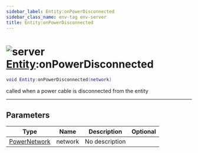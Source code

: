 ```yaml
---
sidebar_label: Entity:onPowerDisconnected
sidebar_class_name: env-tag env-server
title: Entity:onPowerDisconnected
---
```


# <img src='/img/wiki/server.png' alt='server' classname='env-tag' /> [Entity](../entity/README.md):onPowerDisconnected

```lua
void Entity:onPowerDisconnected(network)
```

called when a power cable is disconnected from the entity<br/>

-----------------
## Parameters

| Type   | Name | Description | Optional |
| ------ | ---- | ----------- | -------: |
| [PowerNetwork](../powernetwork/README.md) | network | No description |   |
